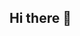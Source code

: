 ## Hi there 👋

<!--
**maldecur/maldecur** is a ✨ _special_ ✨ repository because its `README.md` (this file) appears on your GitHub profile.

Here are some ideas to get you started:

Добро пожаловать в мой профиль GitHub!


- 🌟 I'm passionate about [technologies] development.
- 📚 I love learning new things and sharing my knowledge.
- 🚀 Currently working on [project name]


-->
